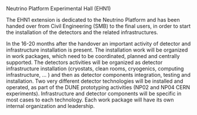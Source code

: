 
Neutrino Platform Experimental Hall (EHN1)



The EHN1 extension is  dedicated to the Neutrino Platform and has been handed over from Civil Engineering (SMB) to the final users, in order to start the installation of the detectors and the related infrastructures.

In the 16-20 months after the handover an important activity of detector and infrastructure installation is present. The installation work will be organized in work packages, which need to be coordinated, planned and centrally supported. The detectors activities will be organized as detector infrastructure installation (cryostats, clean rooms, cryogenics, computing infrastructure, … ) and then as detector components integration, testing and installation. Two very different detector technologies will be installed and operated, as part of the DUNE prototyping activities (NP02 and NP04 CERN experiments). Infrastructure and detector components will be specific in most cases to each technology. Each work package will have its own internal organization and leadership.